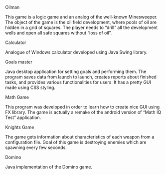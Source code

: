 Oilman

This game is a logic game and an analog of the well-known Minesweeper. The object of the game is the oil field development, where pools of oil are hidden in a grid of squares. The player needs to “drill” all the development wells and open all safe squares without “loss of oil”.

Calculator

Analogue of Windows calculator developed using Java Swing library.

Goals master

Java desktop application for setting goals and performing them. The program saves data from launch to launch, creates reports about finished tasks, and provides various functionalities for users. It has a pretty GUI made using CSS styling.

Math Game

This program was developed in order to learn how to create nice GUI using FX library. The game is actually a remake of the android version of “Math IQ Test” application.

Knights Game

The game gets information about characteristics of each weapon from a configuration file. Goal of this game is destroying enemies which are spawning every few seconds.

Domino

Java implementation of the Domino game.
